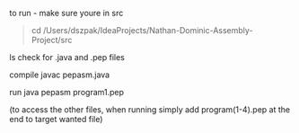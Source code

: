 to run - 
make sure youre in src 
> cd /Users/dszpak/IdeaProjects/Nathan-Dominic-Assembly-Project/src

ls
check for .java and .pep files

compile
javac pepasm.java

run
java pepasm program1.pep

(to access the other files, when running simply add program(1-4).pep at the end to target wanted file)

